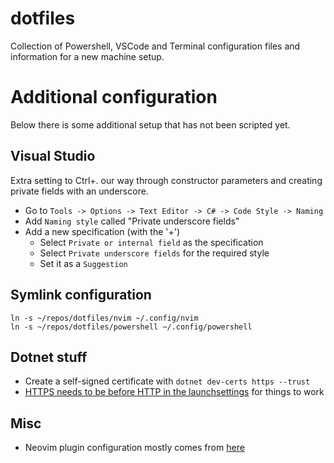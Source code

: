 # dotfiles

Collection of Powershell, VSCode and Terminal configuration files and information for a new machine setup.

# Additional configuration

Below there is some additional setup that has not been scripted yet.

## Visual Studio

Extra setting to Ctrl+. our way through constructor parameters and creating private fields with an underscore.

- Go to `Tools -> Options -> Text Editor -> C# -> Code Style -> Naming`
- Add `Naming style` called "Private underscore fields"
- Add a new specification (with the '+')
  - Select `Private or internal field` as the specification
  - Select `Private underscore fields` for the required style
  - Set it as a `Suggestion`

## Symlink configuration

```
ln -s ~/repos/dotfiles/nvim ~/.config/nvim
ln -s ~/repos/dotfiles/powershell ~/.config/powershell
```

## Dotnet stuff

- Create a self-signed certificate with `dotnet dev-certs https --trust`
- [HTTPS needs to be before HTTP in the launchsettings](https://github.com/dotnet/runtime/issues/27132) for things to work

## Misc

- Neovim plugin configuration mostly comes from [here](https://www.josean.com/posts/how-to-setup-neovim-2024)
